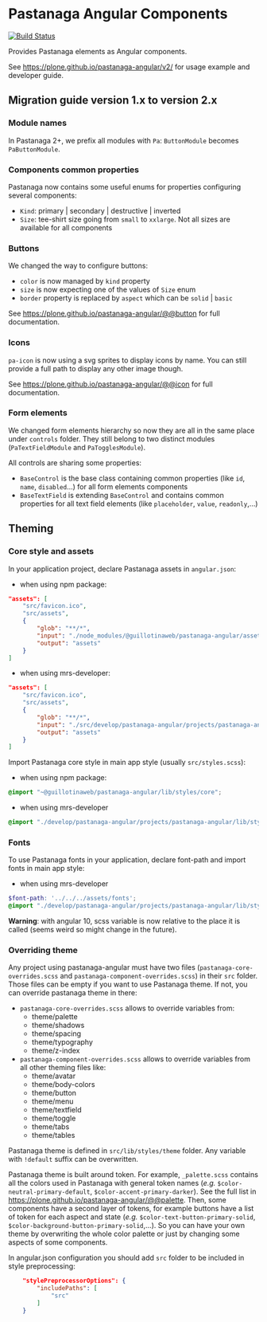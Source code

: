 # Pastanaga Angular Components

[![Build Status](https://github.com/plone/pastanaga-angular/workflows/CI/badge.svg)](https://github.com/plone/pastanaga-angular/actions?query=workflow%3ACI)

Provides Pastanaga elements as Angular components.

See https://plone.github.io/pastanaga-angular/v2/ for usage example and developer guide.

## Migration guide version 1.x to version 2.x
### Module names
In Pastanaga 2+, we prefix all modules with `Pa`: `ButtonModule` becomes `PaButtonModule`.

### Components common properties
Pastanaga now contains some useful enums for properties configuring several components:
- `Kind`: primary | secondary | destructive | inverted
- `Size`: tee-shirt size going from `small` to `xxlarge`. Not all sizes are available for all components

### Buttons
We changed the way to configure buttons:
- `color` is now managed by `kind` property
- `size` is now expecting one of the values of `Size` enum
- `border` property is replaced by `aspect` which can be `solid` | `basic`

See https://plone.github.io/pastanaga-angular/@@button for full documentation.  

### Icons
`pa-icon` is now using a svg sprites to display icons by name. You can still provide a full path to display any other image though.

See https://plone.github.io/pastanaga-angular/@@icon for full documentation.   

### Form elements
We changed form elements hierarchy so now they are all in the same place under `controls` folder. 
They still belong to two distinct modules (`PaTextFieldModule` and `PaTogglesModule`).

All controls are sharing some properties:
- `BaseControl` is the base class containing common properties (like `id`, `name`, `disabled`…) for all form elements components
- `BaseTextField` is extending `BaseControl` and contains common properties for all text field elements (like `placeholder`, `value`, `readonly`,…)

## Theming

### Core style and assets
In your application project, declare Pastanaga assets in `angular.json`:
- when using npm package:
```json
"assets": [
    "src/favicon.ico",
    "src/assets",
    {
        "glob": "**/*",
        "input": "./node_modules/@guillotinaweb/pastanaga-angular/assets",
        "output": "assets"
    }
]
```
- when using mrs-developer:
```json
"assets": [
    "src/favicon.ico",
    "src/assets",
    {
        "glob": "**/*",
        "input": "./src/develop/pastanaga-angular/projects/pastanaga-angular/assets",
        "output": "assets"
    }
]
```

Import Pastanaga core style in main app style (usually `src/styles.scss`):
- when using npm package:
```scss
@import "~@guillotinaweb/pastanaga-angular/lib/styles/core";
```
- when using mrs-developer
```scss
@import "./develop/pastanaga-angular/projects/pastanaga-angular/lib/styles/core";
```

### Fonts

To use Pastanaga fonts in your application, declare font-path and import fonts in main app style:

- when using mrs-developer
```scss
$font-path: '../../../assets/fonts';
@import "./develop/pastanaga-angular/projects/pastanaga-angular/lib/styles/fonts";
```

**Warning**: with angular 10, scss variable is now relative to the place it is called (seems weird so might change in the future). 


### Overriding theme

Any project using pastanaga-angular must have two files (`pastanaga-core-overrides.scss` and `pastanaga-component-overrides.scss`) in their `src` folder.
Those files can be empty if you want to use Pastanaga theme. If not, you can override pastanaga theme in there:
 - `pastanaga-core-overrides.scss` allows to override variables from:
     - theme/palette
     - theme/shadows
     - theme/spacing
     - theme/typography
     - theme/z-index
 - `pastanaga-component-overrides.scss` allows to override variables from all other theming files like:
    - theme/avatar
    - theme/body-colors
    - theme/button
    - theme/menu
    - theme/textfield
    - theme/toggle
    - theme/tabs
    - theme/tables

Pastanaga theme is defined in `src/lib/styles/theme` folder. Any variable with `!default` suffix can be overwritten.

Pastanaga theme is built around token. For example, `_palette.scss` contains all the colors used in Pastanaga with general token names (*e.g.* `$color-neutral-primary-default`, `$color-accent-primary-darker`).
See the full list in https://plone.github.io/pastanaga-angular/@@palette.
Then, some components have a second layer of tokens, for example buttons have a list of token for each aspect and state (*e.g.* `$color-text-button-primary-solid`, `$color-background-button-primary-solid`,…).
So you can have your own theme by overwriting the whole color palette or just by changing some aspects of some components.  

In angular.json configuration you should add `src` folder to be included in style preprocessing:
```json
    "stylePreprocessorOptions": {
        "includePaths": [
            "src"
        ]
    }
```
